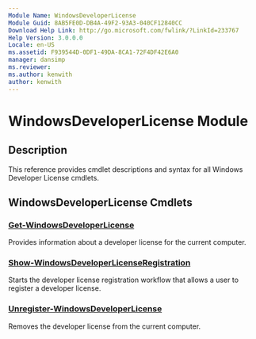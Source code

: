 ```yaml
---
Module Name: WindowsDeveloperLicense
Module Guid: 8AB5FE0D-DB4A-49F2-93A3-040CF12840CC
Download Help Link: http://go.microsoft.com/fwlink/?LinkId=233767
Help Version: 3.0.0.0
Locale: en-US
ms.assetid: F939544D-0DF1-49DA-8CA1-72F4DF42E6A0
manager: dansimp
ms.reviewer:
ms.author: kenwith
author: kenwith
---
```


# WindowsDeveloperLicense Module
## Description
This reference provides cmdlet descriptions and syntax for all Windows Developer License cmdlets. 

## WindowsDeveloperLicense Cmdlets
### [Get-WindowsDeveloperLicense](./Get-WindowsDeveloperLicense.md)
Provides information about a developer license for the current computer.

### [Show-WindowsDeveloperLicenseRegistration](./Show-WindowsDeveloperLicenseRegistration.md)
Starts the developer license registration workflow that allows a user to register a developer license.

### [Unregister-WindowsDeveloperLicense](./Unregister-WindowsDeveloperLicense.md)
Removes the developer license from the current computer.

